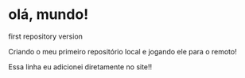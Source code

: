 # olá, mundo!
 first repository version

Criando o meu primeiro repositório local e jogando ele para o remoto!

Essa linha eu adicionei diretamente no site!!
